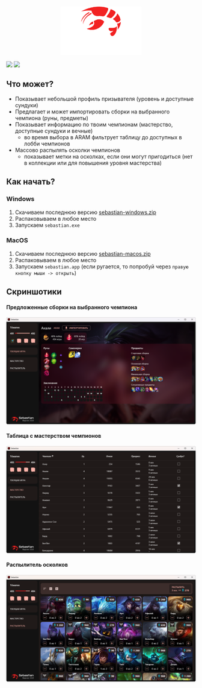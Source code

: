 <p align="center">
  <img src="docs/logo.png" height="128">
</p>

[![](https://img.shields.io/github/v/release/orteney/champmastery?label=VERSION&style=for-the-badge)](https://github.com/orteney/champmastery/releases/latest)
[![](https://img.shields.io/github/downloads/orteney/champmastery/total?style=for-the-badge)](https://github.com/orteney/champmastery/releases)

## Что может?

* Показывает небольшой профиль призывателя (уровень и доступные сундуки)
* Предлагает и может импортировать сборки на выбранного чемпиона (руны, предметы)
* Показывает информацию по твоим чемпионам (мастерство, доступные сундуки и вечные)
  * во время выбора в ARAM фильтрует таблицу до доступных в лобби чемпионов
* Массово распылять осколки чемпионов
  * показывает метки на осколках, если они могут пригодиться (нет в коллекции или для повышения уровня мастерства)

## Как начать?

### Windows
1. Скачиваем последнюю версию [sebastian-windows.zip](https://github.com/orteney/sebastian/releases/latest)
1. Распаковываем в любое место
1. Запускаем `sebastian.exe`

### MacOS
1. Скачиваем последнюю версию [sebastian-macos.zip](https://github.com/orteney/sebastian/releases/latest)
1. Распаковываем в любое место
1. Запускаем `sebastian.app` (eсли ругается, то попробуй через `правую кнопку мыши -> открыть`)

## Скриншотики

#### Предложенные сборки на выбранного чемпиона
![Idle](docs/screenshots/current_game.png)
#### Таблица с мастерством чемпионов
![Idle](docs/screenshots/mastery.png)
#### Распылитель осколков
![Disenchater](docs/screenshots/disenchanter.png)
